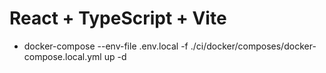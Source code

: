 # React + TypeScript + Vite

- docker-compose --env-file .env.local -f ./ci/docker/composes/docker-compose.local.yml up -d
